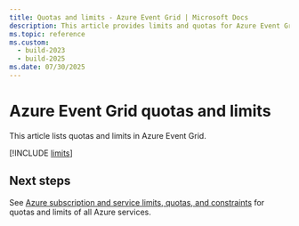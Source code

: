 ```yaml
---
title: Quotas and limits - Azure Event Grid | Microsoft Docs
description: This article provides limits and quotas for Azure Event Grid. For example, number of subscriptions for topic, number of custom topics per subscription, etc.
ms.topic: reference
ms.custom:
  - build-2023
  - build-2025
ms.date: 07/30/2025
---
```


# Azure Event Grid quotas and limits

This article lists quotas and limits in Azure Event Grid.

[!INCLUDE [limits](./includes/limits.md)]

## Next steps

See [Azure subscription and service limits, quotas, and constraints](..//azure-resource-manager/management/azure-subscription-service-limits.md) for quotas and limits of all Azure services.
